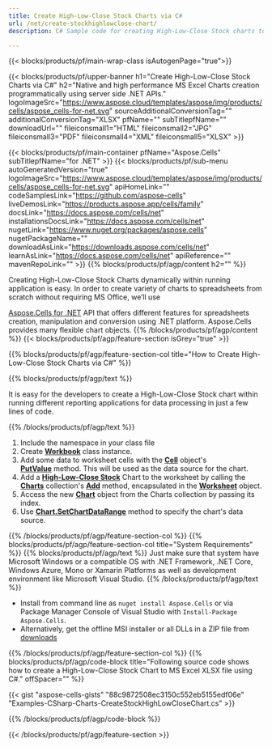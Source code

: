 ```yaml
---
title: Create High-Low-Close Stock Charts via C#
url: /net/create-stockhighlowclose-chart/
description: C# Sample code for creating High-Low-Close Stock charts to Excel using .NET Library. Use this code for creating a {chart} chart to MS Excel within VB.NET, Asp.NET or any .NET based application.

---
```


{{< blocks/products/pf/main-wrap-class isAutogenPage="true">}}

{{< blocks/products/pf/upper-banner h1="Create High-Low-Close Stock Charts via C#" h2="Native and high performance MS Excel Charts creation  programmatically using server side .NET APIs." logoImageSrc="https://www.aspose.cloud/templates/aspose/img/products/cells/aspose_cells-for-net.svg" sourceAdditionalConversionTag="" additionalConversionTag="XLSX" pfName="" subTitlepfName="" downloadUrl="" fileiconsmall1="HTML" fileiconsmall2="JPG" fileiconsmall3="PDF" fileiconsmall4="XML" fileiconsmall5="XLSX" >}}

{{< blocks/products/pf/main-container pfName="Aspose.Cells" subTitlepfName="for .NET" >}}
{{< blocks/products/pf/sub-menu autoGeneratedVersion="true" logoImageSrc="https://www.aspose.cloud/templates/aspose/img/products/cells/aspose_cells-for-net.svg" apiHomeLink="" codeSamplesLink="https://github.com/aspose-cells" liveDemosLink="https://products.aspose.app/cells/family" docsLink="https://docs.aspose.com/cells/net" installationsDocsLink="https://docs.aspose.com/cells/net" nugetLink="https://www.nuget.org/packages/aspose.cells" nugetPackageName="" downloadAsLink="https://downloads.aspose.com/cells/net" learnAsLink="https://docs.aspose.com/cells/net" apiReference="" mavenRepoLink="" >}}
{{% blocks/products/pf/agp/content h2="" %}}

Creating High-Low-Close Stock Charts dynamically within running application is easy. In order to create variety of charts to spreadsheets from scratch without requiring MS Office, we’ll use

[Aspose.Cells for .NET](https://products.aspose.com/cells/net)  API that offers different features for spreadsheets creation, manipulation and conversion using .NET platform. Aspose.Cells provides many flexible chart objects.
{{% /blocks/products/pf/agp/content %}}
{{< blocks/products/pf/agp/feature-section isGrey="true" >}}

{{% blocks/products/pf/agp/feature-section-col title="How to Create High-Low-Close Stock Charts  via C#" %}}

{{% blocks/products/pf/agp/text %}}

It is easy for the developers to create a High-Low-Close Stock chart within running different reporting applications for data processing in just a few lines of code.

{{% /blocks/products/pf/agp/text %}}

1. Include the namespace in your class file
1. Create [**Workbook**](https://apireference.aspose.com/cells/net/aspose.cells/workbook) class instance.
1. Add some data to worksheet cells with the [**Cell**](https://apireference.aspose.com/cells/net/aspose.cells/cell) object's [**PutValue**](https://apireference.aspose.com/cells/net/aspose.cells/cell/methods/putvalue/index) method.
This will be used as the data source for the chart.
1. Add a [**High-Low-Close Stock**](https://apireference.aspose.com/cells/net/aspose.cells.charts/charttype) Chart to the worksheet by calling the [**Charts**](https://apireference.aspose.com/cells/net/aspose.cells.charts/chartcollection) collection's [**Add**](https://apireference.aspose.com/cells/net/aspose.cells.charts/chartcollection/methods/add) method, encapsulated in the [**Worksheet**](https://apireference.aspose.com/cells/net/aspose.cells/worksheet) object.
1. Access the new [**Chart**](https://apireference.aspose.com/cells/net/aspose.cells.charts/chart) object from the Charts collection by passing its index.
1. Use [**Chart.SetChartDataRange**](https://https://apireference.aspose.com/cells/net/aspose.cells.charts/chart/methods/setchartdatarange) method to specify the chart's data source.

{{% /blocks/products/pf/agp/feature-section-col %}}
{{% blocks/products/pf/agp/feature-section-col title="System Requirements" %}}
{{% blocks/products/pf/agp/text %}}
Just make sure that system have Microsoft Windows or a compatible OS with .NET Framework, .NET Core, Windows Azure, Mono or Xamarin Platforms as well as development environment like Microsoft Visual Studio.
{{% /blocks/products/pf/agp/text %}}
- Install from command line as <code>nuget install Aspose.Cells</code> or via Package Manager Console of Visual Studio with <code>Install-Package Aspose.Cells</code>.
- Alternatively, get the offline MSI installer or all DLLs in a ZIP file from <a href="https://downloads.aspose.com/cells/net">downloads</a>

{{% /blocks/products/pf/agp/feature-section-col %}}
{{% blocks/products/pf/agp/code-block title="Following source code shows how to create a High-Low-Close Stock Chart to MS Excel XLSX file using C#." offSpacer="" %}}

{{< gist "aspose-cells-gists" "88c9872508ec3150c552eb5155edf06e" "Examples-CSharp-Charts-CreateStockHighLowCloseChart.cs" >}}

{{% /blocks/products/pf/agp/code-block %}}

{{< /blocks/products/pf/agp/feature-section >}}

<!-- aboutfile Starts -->